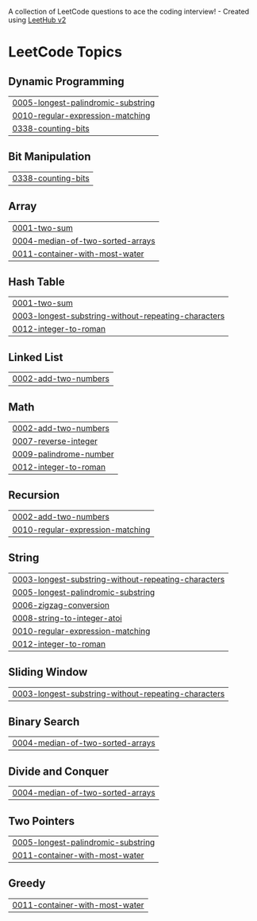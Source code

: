 A collection of LeetCode questions to ace the coding interview! - Created using [LeetHub v2](https://github.com/arunbhardwaj/LeetHub-2.0)
<!---LeetCode Topics Start-->
# LeetCode Topics
## Dynamic Programming
|  |
| ------- |
| [0005-longest-palindromic-substring](https://github.com/Ayushchoudhary0/Leetcode_ayush/tree/master/0005-longest-palindromic-substring) |
| [0010-regular-expression-matching](https://github.com/Ayushchoudhary0/Leetcode_ayush/tree/master/0010-regular-expression-matching) |
| [0338-counting-bits](https://github.com/Ayushchoudhary0/Leetcode_ayush/tree/master/0338-counting-bits) |
## Bit Manipulation
|  |
| ------- |
| [0338-counting-bits](https://github.com/Ayushchoudhary0/Leetcode_ayush/tree/master/0338-counting-bits) |
## Array
|  |
| ------- |
| [0001-two-sum](https://github.com/Ayushchoudhary0/Leetcode_ayush/tree/master/0001-two-sum) |
| [0004-median-of-two-sorted-arrays](https://github.com/Ayushchoudhary0/Leetcode_ayush/tree/master/0004-median-of-two-sorted-arrays) |
| [0011-container-with-most-water](https://github.com/Ayushchoudhary0/Leetcode_ayush/tree/master/0011-container-with-most-water) |
## Hash Table
|  |
| ------- |
| [0001-two-sum](https://github.com/Ayushchoudhary0/Leetcode_ayush/tree/master/0001-two-sum) |
| [0003-longest-substring-without-repeating-characters](https://github.com/Ayushchoudhary0/Leetcode_ayush/tree/master/0003-longest-substring-without-repeating-characters) |
| [0012-integer-to-roman](https://github.com/Ayushchoudhary0/Leetcode_ayush/tree/master/0012-integer-to-roman) |
## Linked List
|  |
| ------- |
| [0002-add-two-numbers](https://github.com/Ayushchoudhary0/Leetcode_ayush/tree/master/0002-add-two-numbers) |
## Math
|  |
| ------- |
| [0002-add-two-numbers](https://github.com/Ayushchoudhary0/Leetcode_ayush/tree/master/0002-add-two-numbers) |
| [0007-reverse-integer](https://github.com/Ayushchoudhary0/Leetcode_ayush/tree/master/0007-reverse-integer) |
| [0009-palindrome-number](https://github.com/Ayushchoudhary0/Leetcode_ayush/tree/master/0009-palindrome-number) |
| [0012-integer-to-roman](https://github.com/Ayushchoudhary0/Leetcode_ayush/tree/master/0012-integer-to-roman) |
## Recursion
|  |
| ------- |
| [0002-add-two-numbers](https://github.com/Ayushchoudhary0/Leetcode_ayush/tree/master/0002-add-two-numbers) |
| [0010-regular-expression-matching](https://github.com/Ayushchoudhary0/Leetcode_ayush/tree/master/0010-regular-expression-matching) |
## String
|  |
| ------- |
| [0003-longest-substring-without-repeating-characters](https://github.com/Ayushchoudhary0/Leetcode_ayush/tree/master/0003-longest-substring-without-repeating-characters) |
| [0005-longest-palindromic-substring](https://github.com/Ayushchoudhary0/Leetcode_ayush/tree/master/0005-longest-palindromic-substring) |
| [0006-zigzag-conversion](https://github.com/Ayushchoudhary0/Leetcode_ayush/tree/master/0006-zigzag-conversion) |
| [0008-string-to-integer-atoi](https://github.com/Ayushchoudhary0/Leetcode_ayush/tree/master/0008-string-to-integer-atoi) |
| [0010-regular-expression-matching](https://github.com/Ayushchoudhary0/Leetcode_ayush/tree/master/0010-regular-expression-matching) |
| [0012-integer-to-roman](https://github.com/Ayushchoudhary0/Leetcode_ayush/tree/master/0012-integer-to-roman) |
## Sliding Window
|  |
| ------- |
| [0003-longest-substring-without-repeating-characters](https://github.com/Ayushchoudhary0/Leetcode_ayush/tree/master/0003-longest-substring-without-repeating-characters) |
## Binary Search
|  |
| ------- |
| [0004-median-of-two-sorted-arrays](https://github.com/Ayushchoudhary0/Leetcode_ayush/tree/master/0004-median-of-two-sorted-arrays) |
## Divide and Conquer
|  |
| ------- |
| [0004-median-of-two-sorted-arrays](https://github.com/Ayushchoudhary0/Leetcode_ayush/tree/master/0004-median-of-two-sorted-arrays) |
## Two Pointers
|  |
| ------- |
| [0005-longest-palindromic-substring](https://github.com/Ayushchoudhary0/Leetcode_ayush/tree/master/0005-longest-palindromic-substring) |
| [0011-container-with-most-water](https://github.com/Ayushchoudhary0/Leetcode_ayush/tree/master/0011-container-with-most-water) |
## Greedy
|  |
| ------- |
| [0011-container-with-most-water](https://github.com/Ayushchoudhary0/Leetcode_ayush/tree/master/0011-container-with-most-water) |
<!---LeetCode Topics End-->